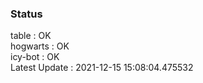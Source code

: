 ### Status


table : OK  
hogwarts : OK  
icy-bot : OK  
Latest Update : 2021-12-15 15:08:04.475532
